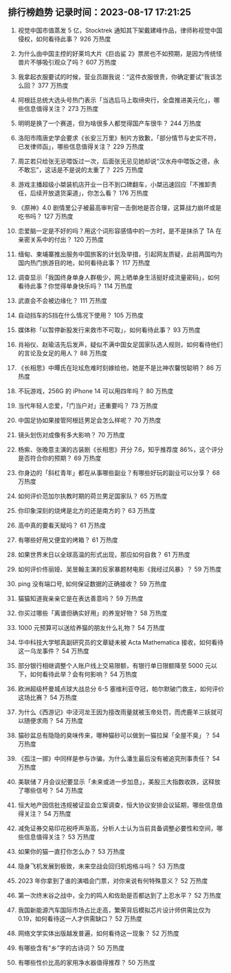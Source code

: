 
## 排行榜趋势 记录时间：2023-08-17 17:21:25
  
  1. 视觉中国市值蒸发 5 亿，Stocktrek 通知其下架戴建峰作品，律师称视觉中国侵权，如何看待此事？ 926 万热度
    
  2. 为什么由中国主控的好莱坞大片《巨齿鲨 2》票房也不如预期，是因为传统怪兽片不够吸引观众了吗？ 607 万热度
    
  3. 我拿起衣服要试的时候，营业员跟我说：“这件衣服很贵，你确定要试”我该怎么回？ 377 万热度
    
  4. 阿根廷总统大选头号热门表示「当选后马上取缔央行，全盘推进美元化」，哪些信息值得关注？ 273 万热度
    
  5. 明明是换了一个赛道，但为啥很多人都觉得国产车很牛？ 244 万热度
    
  6. 洛阳市隋唐史学会要求《长安三万里》制片方致歉，「部分情节与史实不符，已发律师函」，哪些信息值得关注？ 229 万热度
    
  7. 周芷若只给张无忌喂饭过一次，后面张无忌见她却说“汉水舟中喂饭之德，永不敢忘”，这话是不是说的太重了？ 225 万热度
    
  8. 游戏主播超级小桀装机店开业一日不到口碑翻车，小桀迅速回应「不推卸责任，后续开放退货渠道」，你怎么看？ 176 万热度
    
  9. 《原神》4.0 剧情里公子被最高审判官一击倒地是否合理，这算战力崩坏或是吃书吗？ 127 万热度
    
  10. 恋爱脑一定是不好的吗？用这个词形容感情中的一方时，是不是抹杀了 TA 在亲密关系中的付出？ 120 万热度
    
  11. 缅甸、柬埔寨推出服务中国旅客的计划及举措，引起网友质疑，此前两国均为国内热门旅游目的地，如何看待此事？ 117 万热度
    
  12. 调查显示「我国终身单身人群极少，网上晒单身生活挺好成流量密码」，如何看待此事？你觉得单身快乐吗？ 114 万热度
    
  13. 武直会不会被边缘化？ 111 万热度
    
  14. 自动挡车的S挡在什么情况下使用？ 105 万热度
    
  15. 媒体称「以暂停新股发行来救市不可取」，如何看待此事？ 93 万热度
    
  16. 肖裕仪、赵瑜洁先后发声，疑似不满中国女足国家队选人规则，如何看待他们的言论及女足的用人？ 88 万热度
    
  17. 《长相思》中曋氏在玱玹危难时刻嫁给他，她是不是比神农馨悦聪明？ 86 万热度
    
  18. 不玩游戏，256G 的 iPhone 14 可以用四年吗？ 80 万热度
    
  19. 当代年轻人恋爱，「门当户对」还重要吗？ 73 万热度
    
  20. 中国足协如果接管阿根廷男足会怎么样呢？ 70 万热度
    
  21. 镜头划伤对成像有多大影响？ 70 万热度
    
  22. 杨紫、张晚意主演的古装剧《长相思》开分 7.6，知乎推荐度 86%，这个评分是否符合你的预期？ 69 万热度
    
  23. 你身边的「斜杠青年」都在从事哪些副业？有哪些好玩的副业可以分享？ 68 万热度
    
  24. 如何评价范加尔执教时期的荷兰男足国家队？ 65 万热度
    
  25. 你印象深刻的烧烤是北方的还是南方的？ 63 万热度
    
  26. 高中真的要看天赋吗？ 61 万热度
    
  27. 有哪些好用又便宜的烤箱？ 61 万热度
    
  28. 如果世界末日以全球高温的形式出现，那应如何自救？ 61 万热度
    
  29. 如何评价佟丽娅、吴昱翰主演的反家暴题材电影《我经过风暴》？ 59 万热度
    
  30. ping 没有端口号, 如何保证数据的正确接收？ 59 万热度
    
  31. 猫猫知道我亲亲它是在表达善意吗？ 59 万热度
    
  32. 你买过哪些「离谱但确实好用」的养宠好物？ 58 万热度
    
  33. 1000 元预算可以送给养猫的朋友什么礼物？ 54 万热度
    
  34. 华中科技大学郇真副研究员的文章疑未被 Acta Mathematica 接收，如何看待这一乌龙事件？ 54 万热度
    
  35. 部分银行相继调整个人账户线上交易限额，有银行单日限额降至 5000 元以下，如何看待此举？会有何影响？ 54 万热度
    
  36. 欧洲超级杯曼城点球大战总分 6-5 塞维利亚夺冠，帕尔默破门救主，如何评价这场比赛？ 54 万热度
    
  37. 为什么《西游记》中泾河龙王因为擅改雨量就被玉帝处罚，而虎鹿羊三妖就可以随便求雨？ 54 万热度
    
  38. 猫砂盆总有隐隐的臭味传来，哪种猫砂可以做到一猫拉屎「全屋不臭」？ 54 万热度
    
  39. 《孤注一掷》中同样是参与诈骗，为什么潘生最后没有被追究刑事责任？ 54 万热度
    
  40. 美联储 7 月会议纪要显示「未来或进一步加息」，美股三大指数收跌，这释放了哪些信号？ 54 万热度
    
  41. 恒大地产因信批违规被证监会立案调查，恒大协议安排会议延期，哪些信息值得关注？ 54 万热度
    
  42. 减免证券交易印花税呼声渐高，分析人士认为当前具备调整必要性和空间，哪些信息值得关注？ 53 万热度
    
  43. 如果你的猫一直打你怎么办？ 53 万热度
    
  44. 隐身飞机发展到极致，未来空战会回归机炮格斗吗？ 53 万热度
    
  45. 2023 年你拿到了谁的演唱会门票，对你来说有何特殊意义？ 52 万热度
    
  46. 第一次终末谷之战中，全力的鸣人和佐助是否都达到了上忍水平？ 52 万热度
    
  47. 我国新能源汽车国际市场占比走高，繁荣背后模拟芯片设计师供需比仅为 0.19，如何看待这一人才供需缺口？ 52 万热度
    
  48. 网络文学实体出版越发普遍，如何看待这一现象？ 52 万热度
    
  49. 有哪些含有“乡”字的古诗词？ 50 万热度
    
  50. 有哪些性价比高的家用净水器值得推荐？ 50 万热度
    